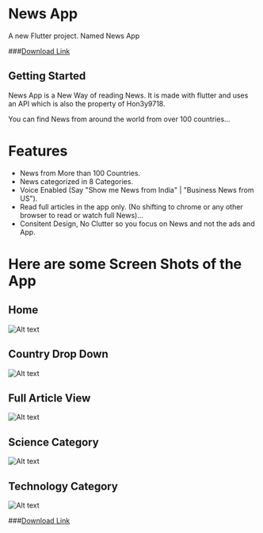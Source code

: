 # News App

A new Flutter project. Named News App

###[Download Link](https://drive.google.com/file/d/1FzND04qf3AmyVksmhh6jVN9nsoTtkQKQ/view?usp=sharing
)
## Getting Started

News App is a New Way of reading News.
It is made with flutter and uses an API which is also the property of Hon3y9718.

You can find News from around the world from over 100 countries...

# Features

- News from More than 100 Countries.
- News categorized in 8 Categories.
- Voice Enabled (Say "Show me News from India" | "Business News from US").
- Read full articles in the app only. (No shifting to chrome or any other browser to read or watch full News)...
- Consitent Design, No Clutter so you focus on News and not the ads and App. 

# Here are some Screen Shots of the App

## Home
![Alt text](/SS/2.jpeg?raw=true "Home")


## Country Drop Down
![Alt text](/SS/4.jpeg?raw=true "Country Drop Down")


## Full Article View
![Alt text](/SS/7.jpeg?raw=true "Article View")



## Science Category
![Alt text](/SS/6.jpeg?raw=true "Category 1")




## Technology Category
![Alt text](/SS/5.jpeg?raw=true "Category 2")


###[Download Link](https://drive.google.com/file/d/1FzND04qf3AmyVksmhh6jVN9nsoTtkQKQ/view?usp=sharing
)
